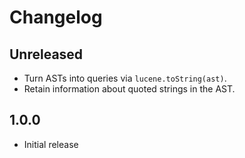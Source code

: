 # Changelog

## Unreleased
 - Turn ASTs into queries via `lucene.toString(ast)`.
 - Retain information about quoted strings in the AST.

## 1.0.0
 - Initial release
